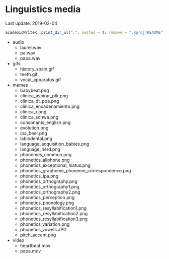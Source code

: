
Linguistics media
=================

Last update: 2019-02-04

``` r
academicWriteR::print_dir_ul(".", nested = T, remove = ".Rproj|README")
```

-   audio
    -   laurel.wav
    -   pa.wav
    -   papa.wav
-   gifs
    -   history\_spain.gif
    -   teeth.gif
    -   vocal\_apparatus.gif
-   memes
    -   babybeat.png
    -   clinica\_aspirar\_ptk.png
    -   clinica\_dt\_poa.png
    -   clinica\_encadenamiento.png
    -   clinica\_r.png
    -   clinica\_schwa.png
    -   consonants\_english.png
    -   evolution.png
    -   ipa\_beer.png
    -   labiodental.png
    -   language\_acquisition\_babies.png
    -   language\_nerd.png
    -   phonemes\_common.png
    -   phonetics\_allphone.png
    -   phonetics\_exceptional\_hiatus.png
    -   phonetics\_grapheme\_phoneme\_correspondence.png
    -   phonetics\_ipa.png
    -   phonetics\_orthography.png
    -   phonetics\_orthography1.png
    -   phonetics\_orthography2.png
    -   phonetics\_perception.png
    -   phonetics\_phonology.png
    -   phonetics\_resyllabification1.png
    -   phonetics\_resyllabification2.png
    -   phonetics\_resyllabification3.png
    -   phonetics\_variation.png
    -   phonetics\_vowels.JPG
    -   pitch\_accent.png
-   video
    -   heartbeat.mov
    -   papa.mov
